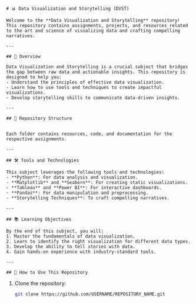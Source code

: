     # 📊 Data Visualization and Storytelling (DVST)

    Welcome to the **Data Visualization and Storytelling** repository! This repository contains assignments, projects, and resources related to the art and science of visualizing data and crafting compelling narratives.

    ---

    ## 🌟 Overview

    Data Visualization and Storytelling is a crucial subject that bridges the gap between raw data and actionable insights. This repository is designed to help you:
    - Understand the principles of effective data visualization.
    - Learn how to use tools and techniques to create impactful visualizations.
    - Develop storytelling skills to communicate data-driven insights.

    ---

    ## 📁 Repository Structure


    Each folder contains resources, code, and documentation for the respective assignments.

    ---

    ## 🛠️ Tools and Technologies

    This subject leverages the following tools and technologies:
    - **Python**: For data analysis and visualization.
    - **Matplotlib** and **Seaborn**: For creating static visualizations.
    - **Tableau** and **Power BI**: For interactive dashboards.
    - **Pandas**: For data manipulation and preprocessing.
    - **Storytelling Techniques**: To craft compelling narratives.

    ---

    ## 📚 Learning Objectives

    By the end of this subject, you will:
    1. Master the fundamentals of data visualization.
    2. Learn to identify the right visualization for different data types.
    3. Develop the ability to tell stories with data.
    4. Gain hands-on experience with industry-standard tools.

    ---

    ## 🚀 How to Use This Repository

1. Clone the repository:
   ```bash
   git clone https://github.com/USERNAME/REPOSITORY_NAME.git